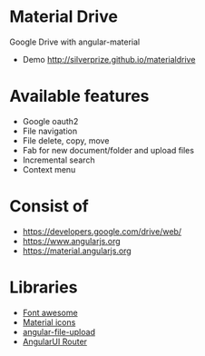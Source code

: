 Material Drive
=
Google Drive with angular-material
- Demo http://silverprize.github.io/materialdrive

Available features
=
- Google oauth2
- File navigation
- File delete, copy, move
- Fab for new document/folder and upload files
- Incremental search
- Context menu

Consist of
=
- https://developers.google.com/drive/web/
- https://www.angularjs.org
- https://material.angularjs.org

Libraries
=
- [Font awesome](http://fontawesome.io/)
- [Material icons](https://www.google.com/design/icons)
- [angular-file-upload](https://github.com/danialfarid/angular-file-upload)
- [AngularUI Router](https://github.com/angular-ui/ui-router)
